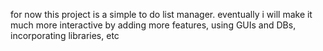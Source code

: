 for now this project is a simple to do list manager. eventually i will make it much more interactive by adding more features, using GUIs and DBs, incorporating libraries, etc
